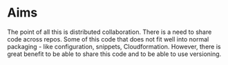 # Aims

The point of all this is distributed collaboration.  There is a need to share code across repos.  Some of this code that does not fit well into normal packaging - like configuration, snippets, Cloudformation.  However, there is great benefit to be able to share this code and to be able to use versioning.